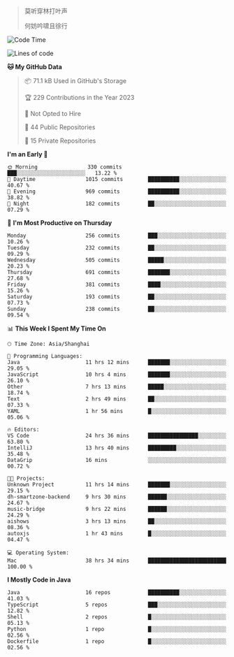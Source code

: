 > 莫听穿林打叶声
> 
> 何妨吟啸且徐行

<!-- ![Github Stats](https://github-readme-stats.vercel.app/api?username=catch6&count_private=true&show_icons=true&theme=gruvbox) -->

<!-- ![Top Langs](https://github-readme-stats.vercel.app/api/top-langs/?username=catch6&layout=compact) -->

<!--START_SECTION:waka-->
![Code Time](http://img.shields.io/badge/Code%20Time-608%20hrs%2018%20mins-blue)

![Lines of code](https://img.shields.io/badge/From%20Hello%20World%20I%27ve%20Written-9.3%20million%20lines%20of%20code-blue)

**🐱 My GitHub Data** 

> 📦 71.1 kB Used in GitHub's Storage 
 > 
> 🏆 229 Contributions in the Year 2023
 > 
> 🚫 Not Opted to Hire
 > 
> 📜 44 Public Repositories 
 > 
> 🔑 15 Private Repositories 
 > 
**I'm an Early 🐤** 

```text
🌞 Morning                330 commits         ███░░░░░░░░░░░░░░░░░░░░░░   13.22 % 
🌆 Daytime                1015 commits        ██████████░░░░░░░░░░░░░░░   40.67 % 
🌃 Evening                969 commits         ██████████░░░░░░░░░░░░░░░   38.82 % 
🌙 Night                  182 commits         ██░░░░░░░░░░░░░░░░░░░░░░░   07.29 % 
```
📅 **I'm Most Productive on Thursday** 

```text
Monday                   256 commits         ███░░░░░░░░░░░░░░░░░░░░░░   10.26 % 
Tuesday                  232 commits         ██░░░░░░░░░░░░░░░░░░░░░░░   09.29 % 
Wednesday                505 commits         █████░░░░░░░░░░░░░░░░░░░░   20.23 % 
Thursday                 691 commits         ███████░░░░░░░░░░░░░░░░░░   27.68 % 
Friday                   381 commits         ████░░░░░░░░░░░░░░░░░░░░░   15.26 % 
Saturday                 193 commits         ██░░░░░░░░░░░░░░░░░░░░░░░   07.73 % 
Sunday                   238 commits         ██░░░░░░░░░░░░░░░░░░░░░░░   09.54 % 
```


📊 **This Week I Spent My Time On** 

```text
🕑︎ Time Zone: Asia/Shanghai

💬 Programming Languages: 
Java                     11 hrs 12 mins      ███████░░░░░░░░░░░░░░░░░░   29.05 % 
JavaScript               10 hrs 4 mins       ███████░░░░░░░░░░░░░░░░░░   26.10 % 
Other                    7 hrs 13 mins       █████░░░░░░░░░░░░░░░░░░░░   18.74 % 
Text                     2 hrs 49 mins       ██░░░░░░░░░░░░░░░░░░░░░░░   07.33 % 
YAML                     1 hr 56 mins        █░░░░░░░░░░░░░░░░░░░░░░░░   05.06 % 

🔥 Editors: 
VS Code                  24 hrs 36 mins      ████████████████░░░░░░░░░   63.80 % 
IntelliJ                 13 hrs 40 mins      █████████░░░░░░░░░░░░░░░░   35.48 % 
DataGrip                 16 mins             ░░░░░░░░░░░░░░░░░░░░░░░░░   00.72 % 

🐱‍💻 Projects: 
Unknown Project          11 hrs 14 mins      ███████░░░░░░░░░░░░░░░░░░   29.15 % 
dh-smartzone-backend     9 hrs 30 mins       ██████░░░░░░░░░░░░░░░░░░░   24.67 % 
music-bridge             9 hrs 22 mins       ██████░░░░░░░░░░░░░░░░░░░   24.29 % 
aishows                  3 hrs 13 mins       ██░░░░░░░░░░░░░░░░░░░░░░░   08.36 % 
autoxjs                  1 hr 43 mins        █░░░░░░░░░░░░░░░░░░░░░░░░   04.47 % 

💻 Operating System: 
Mac                      38 hrs 34 mins      █████████████████████████   100.00 % 
```

**I Mostly Code in Java** 

```text
Java                     16 repos            ██████████░░░░░░░░░░░░░░░   41.03 % 
TypeScript               5 repos             ███░░░░░░░░░░░░░░░░░░░░░░   12.82 % 
Shell                    2 repos             █░░░░░░░░░░░░░░░░░░░░░░░░   05.13 % 
Python                   1 repo              █░░░░░░░░░░░░░░░░░░░░░░░░   02.56 % 
Dockerfile               1 repo              █░░░░░░░░░░░░░░░░░░░░░░░░   02.56 % 
```




<!--END_SECTION:waka-->
